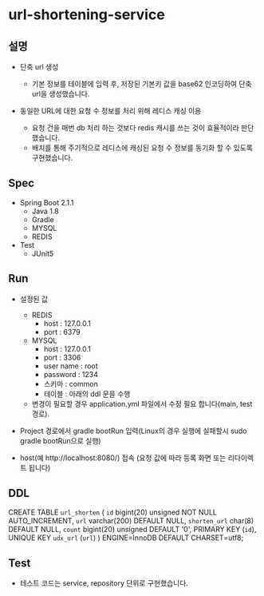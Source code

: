 # url-shortening-service

## 설명
  - 단축 url 생성
    - 기본 정보를 테이블에 입력 후, 저장된 기본키 값을 base62 인코딩하여 단축 url을 생성했습니다.
  
  - 동일한 URL에 대한 요청 수 정보를 처리 위해 레디스 캐싱 이용 
    - 요청 건을 매번 db 처리 하는 것보다 redis 캐시를 쓰는 것이 효율적이라 판단했습니다.
    - 배치를 통해 주기적으로 레디스에 캐싱된 요청 수 정보를 동기화 할 수 있도록 구현했습니다.
 
## Spec
  - Spring Boot 2.1.1
    - Java 1.8
    - Gradle
    - MYSQL
    - REDIS
  - Test
    - JUnit5
    
## Run
  - 설정된 값
    - REDIS 
        - host : 127.0.0.1
        - port : 6379
    - MYSQL
        - host : 127.0.0.1
        - port : 3306
        - user name : root
        - password : 1234
        - 스키마 : common
        - 테이블 : 아래의 ddl 문을 수행
    - 변경이 필요할 경우 application.yml 파일에서 수정 필요 합니다(main, test 경로). 
    
  - Project 경로에서 gradle bootRun 입력(Linux의 경우 실행에 실패할시 sudo gradle bootRun으로 실행)
  
  - host(예 http://localhost:8080/) 접속 (요청 값에 따라 등록 화면 또는 리다이렉트 됩니다)
  
## DDL
CREATE TABLE `url_shorten` (
  `id` bigint(20) unsigned NOT NULL AUTO_INCREMENT,
  `url` varchar(200) DEFAULT NULL,
  `shorten_url` char(8) DEFAULT NULL,
  `count` bigint(20) unsigned DEFAULT '0',
  PRIMARY KEY (`id`),
  UNIQUE KEY `udx_url` (`url`)
) ENGINE=InnoDB DEFAULT CHARSET=utf8;

## Test
  - 테스트 코드는 service, repository 단위로 구현했습니다.